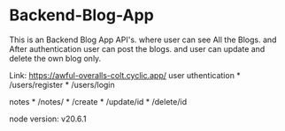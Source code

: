 # Backend-Blog-App
This is an Backend Blog App API's. where user can see All the Blogs. and After authentication user can  post the blogs. and user can update and delete the own blog only. 

Link: https://awful-overalls-colt.cyclic.app/
 user uthentication
      *  /users/register
      *  /users/login

 notes
      *  /notes/
      *  /create
      *  /update/id
      *  /delete/id

node version: v20.6.1

